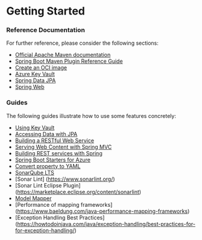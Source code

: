 # Getting Started

### Reference Documentation
For further reference, please consider the following sections:

* [Official Apache Maven documentation](https://maven.apache.org/guides/index.html)
* [Spring Boot Maven Plugin Reference Guide](https://docs.spring.io/spring-boot/docs/2.5.2/maven-plugin/reference/html/)
* [Create an OCI image](https://docs.spring.io/spring-boot/docs/2.5.2/maven-plugin/reference/html/#build-image)
* [Azure Key Vault](https://github.com/Azure/azure-sdk-for-java/tree/master/sdk/spring/azure-spring-boot-starter-keyvault-secrets)
* [Spring Data JPA](https://docs.spring.io/spring-boot/docs/2.5.2/reference/htmlsingle/#boot-features-jpa-and-spring-data)
* [Spring Web](https://docs.spring.io/spring-boot/docs/2.5.2/reference/htmlsingle/#boot-features-developing-web-applications)

### Guides
The following guides illustrate how to use some features concretely:

* [Using Key Vault](https://github.com/Azure/azure-sdk-for-java/tree/master/sdk/spring/azure-spring-boot-samples/azure-spring-boot-sample-keyvault-secrets)
* [Accessing Data with JPA](https://spring.io/guides/gs/accessing-data-jpa/)
* [Building a RESTful Web Service](https://spring.io/guides/gs/rest-service/)
* [Serving Web Content with Spring MVC](https://spring.io/guides/gs/serving-web-content/)
* [Building REST services with Spring](https://spring.io/guides/tutorials/bookmarks/)
* [Spring Boot Starters for Azure](https://docs.microsoft.com/en-us/azure/developer/java/spring-framework/spring-boot-starters-for-azure)
* [Convert property to YAML](http://www.allencoders.online/converters/props2yaml)
* [SonarQube LTS](https://www.sonarqube.org/)
* [Sonar Lint] (https://www.sonarlint.org/)
* [Sonar Lint Eclipse Plugin] (https://marketplace.eclipse.org/content/sonarlint)
* [Model Mapper](http://modelmapper.org/)
* [Performance of mapping frameworks] (https://www.baeldung.com/java-performance-mapping-frameworks)
* [Exception Handling Best Practices] (https://howtodoinjava.com/java/exception-handling/best-practices-for-for-exception-handling/)



